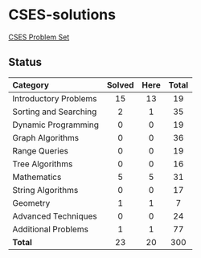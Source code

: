 # CSES-solutions
[CSES Problem Set](https://cses.fi/problemset/list/)


## Status

| Category | Solved | Here | Total |
|:----|:---:|:---:|:---:|
| Introductory Problems |  15 |  13 |  19 |
| Sorting and Searching |   2 |   1 |  35 |
| Dynamic Programming   |   0 |   0 |  19 |
| Graph Algorithms      |   0 |   0 |  36 |
| Range Queries         |   0 |   0 |  19 |
| Tree Algorithms       |   0 |   0 |  16 |
| Mathematics           |   5 |   5 |  31 |
| String Algorithms     |   0 |   0 |  17 |
| Geometry              |   1 |   1 |   7 |
| Advanced Techniques   |   0 |   0 |  24 |
| Additional Problems   |   1 |   1 |  77 |
| **Total**             |  23 |  20 | 300 |
